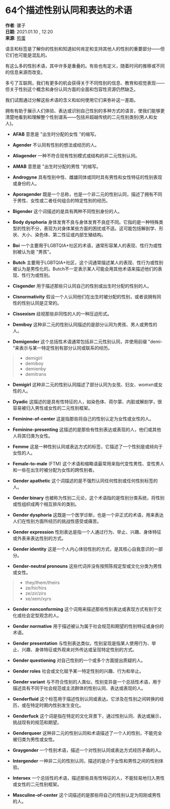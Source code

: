 # 64个描述性别认同和表达的术语

**作者**: 骡子  
**日期**: 2021.01.10 , 12:20  
**来源**: [煎蛋](http://jandan.net/p/108317)  

语言和标签是了解你的性别和知道如何肯定和支持其他人的性别的重要部分——但它们也可能是混乱的。

有这么多的性别术语，其中许多是重叠的。有些也有定义，随着时间的推移或不同的信息来源而改变。

多亏了互联网，我们有更多的机会获得关于不同性别的信息、教育和视觉表现——但关于性别这个概念和身份认同方面的全面和包容性资源仍然缺乏。

我们试图通过分解这些术语的含义和如何使用它们来弥补这一差距。

拥有有助于展示人们体验、表达或识别自己性别的多种方式的语言，使我们能够更清楚地看到和理解整个性别谱系——包括并超越传统的二元性别类别(男人和女人)。

- **AFAB** 意思是 "出生时分配的女性 "的缩写。

- **Agender** 不认同有性别的想法或经历的人。

- **Aliagender** 一种不符合现有性别模式或结构的非二元性别认同。

- **AMAB** 意思是 "出生时分配的男性 "的缩写。

- **Androgyne** 具有性别中性、雌雄同体或同时具有男性和女性特征的性别表现或身份的人。

- **Aporagender** 既是一个总称，也是一个非二元的性别认同，描述了拥有不同于男性、女性或二者任何组合的特定性别的经历。

- **Bigender** 这个词描述的是具有两种不同性别身份的人。

- **Body dysphoria** 身体发育不良与身体发育不良症不同。它指的是一种特殊类型的性别不分，表现为对身体某些方面的困扰或不适。这可能包括解剖学、形状、大小、染色体、第二性征或内部生殖结构。

- **Boi** 一个主要用于LGBTQIA+社区的术语，通常形容某人的表现、性行为或性别被认为是 "男孩"。

- **Butch** 主要用于LGBTQIA+社区，这个词通常描述某人的表现、性行为或性别被认为是男性化的。Butch不一定表示某人可能会用其他术语来描述他们的表现、性行为或性别。

- **Cisgender** 用于描述那些只认同自己的性别或出生时分配的性别的人。

- **Cisnormativity** 假设一个人认同他们在出生时被分配的性别，或者说拥有同性的性别认同是正常的。

- **Cissexism** 歧视那些非同性的人的一种压迫形式。

- **Demiboy** 这种非二元的性别认同描述的是部分认同为男孩、男人或男性的人。

- **Demigender** 这个总括性术语通常包括非二元性别认同，并使用前缀 "demi-"来表示与某一特定性别有部分认同或联系的经历。

> - demigirl
> - demiboy
> - demienby
> - demitrans

- **Demigirl** 这种非二元的性别认同描述了部分认同为女孩、妇女、womxn或女性的人。

- **Dyadic** 这描述的是具有性特征的人，如染色体、荷尔蒙、内脏或解剖学，很容易被归入男性或女性的二元性别框架。

- **Feminine-of-center** 这是指那些将自己的性别认定为女性或女性的人。

- **Feminine-presenting** 这描述的是那些有性别表达或表现的人，他们或其他人将其归类为女性。

- **Femme** 这是一种性别认同或表达方式的标签，它描述了一个性别是或倾向于女性的人。

- **Female-to-male** (FTM) 这个术语和缩略语最常用来指代变性男性、变性男人和一些在出生时被分配为女性的跨性别者。

- **Gender apathetic** 这个词描述的是不强烈认同任何性别或任何性别标签的人。

- **Gender binary** 也被称为性别二元论，这个术语指的是性别分类系统，将性别或性组织成两个相互排斥的类别。

- **Gender dysphoria** 这既是一个医学诊断，也是一个非正式的术语，用来表达人们在性别方面所经历的挑战性感受或痛苦。

- **Gender expression** 性别表达是指一个人通过行为、举止、兴趣、身体特征或外表来表达性别的方式。

- **Gender identity** 这是一个人内心体验性别的方式，是其核心自我意识的一部分。

- **Gender-neutral pronouns** 这些代词并没有按照陈规定型或文化分类为男性或女性。

> - they/them/theirs
> - ze/hir/hirs
> - ze/zir/zirs
> - xe/xem/xyrs

- **Gender nonconforming** 这个词用来描述那些性别表达或表现方式有别于文化或社会定型观念的人。

- **Gender normative** 用于描述被认为属于社会规范和期望的性别特征或身份的术语。

- **Gender presentation** 与性别表达类似，性别呈现是指某人使用行为、举止、兴趣、身体特征或外观来对外传达或呈现特定性别的方式。

- **Gender questioning** 对自己性别的一个或多个方面提出质疑的人。

- **Gender roles** 社会或文化赋予某一特定性别的兴趣、行为和举止。

- **Gender variant** 与不符合性别的人类似，性别变异是一个总括性术语，用于描述具有不同于社会规范或主流群体的性别认同、表达或表现的人。

- **Genderfluid** 这个标签用于描述性别认同或表达。它涉及在性别之间转换的经历，或在特定时期内性别发生变化。

- **Genderfuck** 这个词是指在特定的文化背景下，通过性别认同、表达或展示，挑战现有的规范和期望。

- **Genderqueer** 这种非二元的性别认同和术语描述了一个人的性别，不能完全被归类为男性或女性。

- **Graygender** 一个性别术语，描述一个对性别认同或表达方式经历矛盾的人。

- **Intergender** 一种非二元的性别认同，描述的是介于女性和男性之间的性别体验。

- **Intersex** 一个总括性的术语，描述那些具有性特征的人，不能轻易地归入男性或女性的二元性别框架。

- **Masculine-of-center** 这个词描述的是那些将自己的性别认定为阳刚或男性的人。
<!-- tcd_original_link http://jandan.net/p/108317 -->
